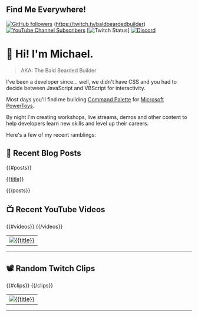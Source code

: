 ## Find Me Everywhere!

[![GitHub followers](https://img.shields.io/github/followers/michaeljolley?style=social)](https://github.com/michaeljolley) (https://twitch.tv/baldbeardedbuilder)[![YouTube Channel Subscribers](https://img.shields.io/youtube/channel/subscribers/UCn2FoDbv_veJB_UbrF93_jw?style=social)](https://youtube.com/baldbeardedbuilder) [![Twitch Status](https://img.shields.io/twitch/status/baldbeardedbuilder?style=social)] [![Discord](https://img.shields.io/discord/565665509350178827)](https://discord.gg/XSG7HJm)

# 👋 Hi! I'm Michael.

> AKA: The Bald Bearded Builder

I've been a developer since... well, we didn't have CSS and you had to decide between JavaScript and VBScript for interactivity.

Most days you'll find me building [Command Palette](https://learn.microsoft.com/en-us/windows/powertoys/command-palette/overview) for [Microsoft PowerToys](https://github.com/microsoft/PowerToys).

By night I'm creating workshops, live streams, demos and other content to help developers learn new skills and level up their careers.

Here's a few of my recent ramblings:

## 📝 Recent Blog Posts

{{#posts}}

[{{title}}]({{link}})

{{/posts}}

## 📺 Recent YouTube Videos

<table>
  <tr>
    {{#videos}}
    <td>
      <a href="{{{link}}}" target="_blank">
        <img style="align=center" src="{{{thumbnail}}}" alt="{{title}}"/>
      </a>
    </td>
    {{/videos}}
  </tr>
</table>

---

## 📽️ Random Twitch Clips

<table>
  <tr>
    {{#clips}}
    <td>
      <a href="{{{url}}}" target="_blank">
        <img src="{{{thumbnail}}}" alt="{{title}}"/>
      </a>
    </td>
    {{/clips}}
  </tr>
</table>

---
